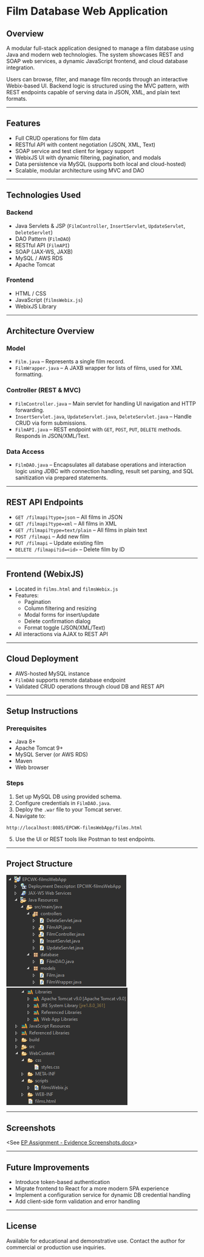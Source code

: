 # Film Database Web Application

## Overview

A modular full-stack application designed to manage a film database using Java and modern web technologies. The system showcases REST and SOAP web services, a dynamic JavaScript frontend, and cloud database integration.

Users can browse, filter, and manage film records through an interactive Webix-based UI. Backend logic is structured using the MVC pattern, with REST endpoints capable of serving data in JSON, XML, and plain text formats.

---

## Features

- Full CRUD operations for film data
- RESTful API with content negotiation (JSON, XML, Text)
- SOAP service and test client for legacy support
- WebixJS UI with dynamic filtering, pagination, and modals
- Data persistence via MySQL (supports both local and cloud-hosted)
- Scalable, modular architecture using MVC and DAO

---

## Technologies Used

### Backend

- Java Servlets & JSP (`FilmController`, `InsertServlet`, `UpdateServlet`, `DeleteServlet`)
- DAO Pattern (`FilmDAO`)
- RESTful API (`FilmAPI`)
- SOAP (JAX-WS, JAXB)
- MySQL / AWS RDS
- Apache Tomcat

### Frontend

- HTML / CSS
- JavaScript (`filmsWebix.js`)
- WebixJS Library

---

## Architecture Overview

### Model

- `Film.java` – Represents a single film record.
- `FilmWrapper.java` – A JAXB wrapper for lists of films, used for XML formatting.

### Controller (REST & MVC)

- `FilmController.java` – Main servlet for handling UI navigation and HTTP forwarding.
- `InsertServlet.java`, `UpdateServlet.java`, `DeleteServlet.java` – Handle CRUD via form submissions.
- `FilmAPI.java` – REST endpoint with `GET`, `POST`, `PUT`, `DELETE` methods. Responds in JSON/XML/Text.

### Data Access

- `FilmDAO.java` – Encapsulates all database operations and interaction logic using JDBC with connection handling, result set parsing, and SQL sanitization via prepared statements.

---

## REST API Endpoints

- `GET /filmapi?type=json` – All films in JSON
- `GET /filmapi?type=xml` – All films in XML
- `GET /filmapi?type=text/plain` – All films in plain text
- `POST /filmapi` – Add new film
- `PUT /filmapi` – Update existing film
- `DELETE /filmapi?id=<id>` – Delete film by ID

---

## Frontend (WebixJS)

- Located in `films.html` and `filmsWebix.js`
- Features:
  - Pagination
  - Column filtering and resizing
  - Modal forms for insert/update
  - Delete confirmation dialog
  - Format toggle (JSON/XML/Text)
- All interactions via AJAX to REST API

---

## Cloud Deployment

- AWS-hosted MySQL instance
- `FilmDAO` supports remote database endpoint
- Validated CRUD operations through cloud DB and REST API

---

## Setup Instructions

### Prerequisites

- Java 8+
- Apache Tomcat 9+
- MySQL Server (or AWS RDS)
- Maven
- Web browser

### Steps

1. Set up MySQL DB using provided schema.
2. Configure credentials in `FilmDAO.java`.
3. Deploy the `.war` file to your Tomcat server.
4. Navigate to:

```
http://localhost:8085/EPCWK-filmsWebApp/films.html
```

5. Use the UI or REST tools like Postman to test endpoints.

---

## Project Structure

![alt text](assets/image.png) ![alt text](assets/image-1.png)

---

## Screenshots

<See [EP Assignment - Evidence Screenshots.docx](https://github.com/KyoHiroshi/filmsWebApp/blob/main/EP%20Assignment%20-%20Evidence%20Screenshots.docx)>

---

## Future Improvements

- Introduce token-based authentication
- Migrate frontend to React for a more modern SPA experience
- Implement a configuration service for dynamic DB credential handling
- Add client-side form validation and error handling

---

## License

Available for educational and demonstrative use. Contact the author for commercial or production use inquiries.
